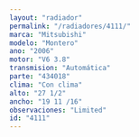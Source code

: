 ```yaml
---
layout: "radiador"
permalink: "/radiadores/4111/"
marca: "Mitsubishi"
modelo: "Montero"
ano: "2006"
motor: "V6 3.8"
transmision: "Automática"
parte: "434018"
clima: "Con clima"
alto: "27 1/2"
ancho: "19 11 /16"
observaciones: "Limited"
id: "4111"
---
```


